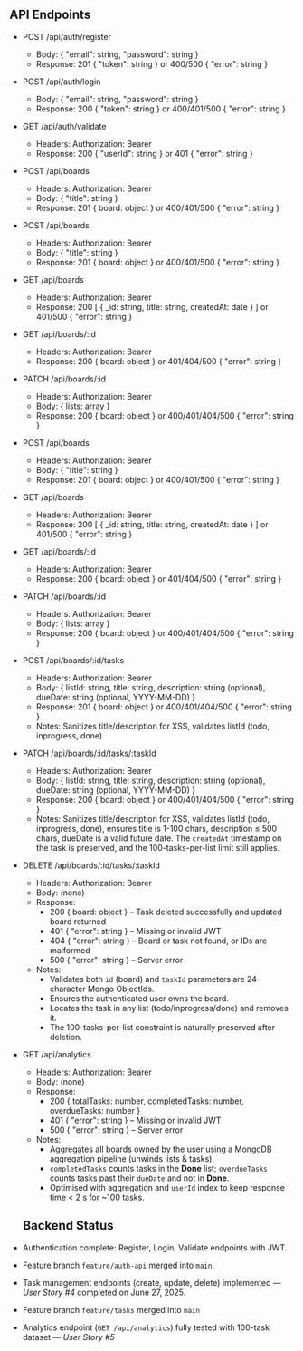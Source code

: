 ## API Endpoints

- POST /api/auth/register
  - Body: { "email": string, "password": string }
  - Response: 201 { "token": string } or 400/500 { "error": string }
- POST /api/auth/login
  - Body: { "email": string, "password": string }
  - Response: 200 { "token": string } or 400/401/500 { "error": string }
- GET /api/auth/validate
  - Headers: Authorization: Bearer <token>
  - Response: 200 { "userId": string } or 401 { "error": string }
- POST /api/boards

  - Headers: Authorization: Bearer <token>
  - Body: { "title": string }
  - Response: 201 { board: object } or 400/401/500 { "error": string }

- POST /api/boards
  - Headers: Authorization: Bearer <token>
  - Body: { "title": string }
  - Response: 201 { board: object } or 400/401/500 { "error": string }
- GET /api/boards

  - Headers: Authorization: Bearer <token>
  - Response: 200 [ { _id: string, title: string, createdAt: date } ] or 401/500 { "error": string }

- GET /api/boards/:id

  - Headers: Authorization: Bearer <token>
  - Response: 200 { board: object } or 401/404/500 { "error": string }

- PATCH /api/boards/:id

  - Headers: Authorization: Bearer <token>
  - Body: { lists: array }
  - Response: 200 { board: object } or 400/401/404/500 { "error": string }

- POST /api/boards
  - Headers: Authorization: Bearer <token>
  - Body: { "title": string }
  - Response: 201 { board: object } or 400/401/500 { "error": string }
- GET /api/boards

  - Headers: Authorization: Bearer <token>
  - Response: 200 [ { _id: string, title: string, createdAt: date } ] or 401/500 { "error": string }

- GET /api/boards/:id

  - Headers: Authorization: Bearer <token>
  - Response: 200 { board: object } or 401/404/500 { "error": string }

- PATCH /api/boards/:id

  - Headers: Authorization: Bearer <token>
  - Body: { lists: array }
  - Response: 200 { board: object } or 400/401/404/500 { "error": string }

- POST /api/boards/:id/tasks

  - Headers: Authorization: Bearer <token>
  - Body: { listId: string, title: string, description: string (optional), dueDate: string (optional, YYYY-MM-DD) }
  - Response: 201 { board: object } or 400/401/404/500 { "error": string }
  - Notes: Sanitizes title/description for XSS, validates listId (todo, inprogress, done)

- PATCH /api/boards/:id/tasks/:taskId

  - Headers: Authorization: Bearer <token>
  - Body: { listId: string, title: string, description: string (optional), dueDate: string (optional, YYYY-MM-DD) }
  - Response: 200 { board: object } or 400/401/404/500 { "error": string }
  - Notes: Sanitizes title/description for XSS, validates listId (todo, inprogress, done), ensures title is 1-100 chars, description ≤ 500 chars, dueDate is a valid future date. The `createdAt` timestamp on the task is preserved, and the 100-tasks-per-list limit still applies.

- DELETE /api/boards/:id/tasks/:taskId

  - Headers: Authorization: Bearer <token>
  - Body: (none)
  - Response:
    - 200 { board: object } – Task deleted successfully and updated board returned
    - 401 { "error": string } – Missing or invalid JWT
    - 404 { "error": string } – Board or task not found, or IDs are malformed
    - 500 { "error": string } – Server error
  - Notes:
    - Validates both `id` (board) and `taskId` parameters are 24-character Mongo ObjectIds.
    - Ensures the authenticated user owns the board.
    - Locates the task in any list (todo/inprogress/done) and removes it.
    - The 100-tasks-per-list constraint is naturally preserved after deletion.

- GET /api/analytics

  - Headers: Authorization: Bearer <token>
  - Body: (none)
  - Response:
    - 200 { totalTasks: number, completedTasks: number, overdueTasks: number }
    - 401 { "error": string } – Missing or invalid JWT
    - 500 { "error": string } – Server error
  - Notes:
    - Aggregates all boards owned by the user using a MongoDB aggregation pipeline (unwinds lists & tasks).
    - `completedTasks` counts tasks in the **Done** list; `overdueTasks` counts tasks past their `dueDate` and not in **Done**.
    - Optimised with aggregation and `userId` index to keep response time < 2 s for ~100 tasks.

  ## Backend Status

- Authentication complete: Register, Login, Validate endpoints with JWT.
- Feature branch `feature/auth-api` merged into `main`.
- Task management endpoints (create, update, delete) implemented — _User Story #4_ completed on June 27, 2025.
- Feature branch `feature/tasks` merged into `main`
- Analytics endpoint (`GET /api/analytics`) fully tested with 100-task dataset — _User Story #5_ 

